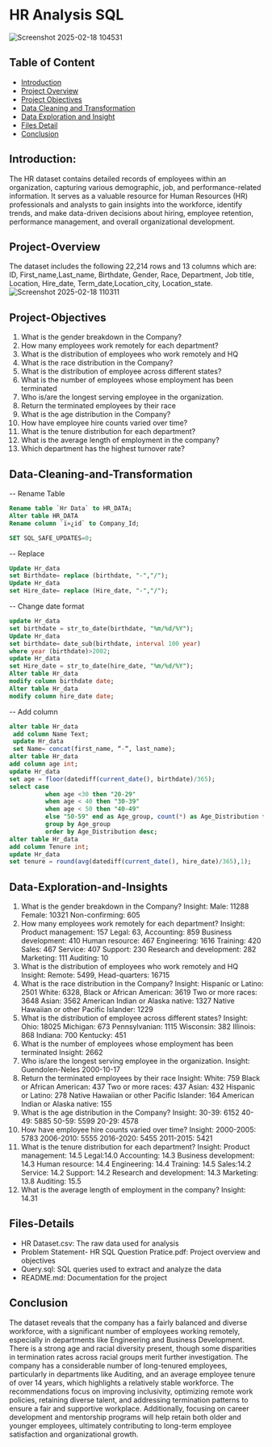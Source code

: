# HR Analysis SQL 

![Screenshot 2025-02-18 104531](https://github.com/user-attachments/assets/1397702a-3e0f-4085-ba82-1f32ab4f18f9)

## Table of Content 
- [Introduction](#Introduction)
- [Project Overview](#Project-Overview)
- [Project Objectives](#Project-Objectives)
- [Data Cleaning and Transformation](#Data-Cleaning-and-Transformation)
- [Data Exploration and Insight](#Data-Exploration-and-Insights)
- [Files Detail](#Files-Details)
- [Conclusion](#Conclusion)

## Introduction: 
The HR dataset contains detailed records of employees within an organization, capturing various demographic, job, and performance-related information. 
It serves as a valuable resource for Human Resources (HR) professionals and analysts to gain insights into the workforce, identify trends, and
make data-driven decisions about hiring, employee retention, performance management, and overall organizational development.

## Project-Overview
The dataset includes the following 22,214 rows and 13 columns which are: ID, First_name,Last_name, Birthdate, Gender, Race, Department, Job title, Location, Hire_date,
Term_date,Location_city, Location_state.
![Screenshot 2025-02-18 110311](https://github.com/user-attachments/assets/5308fc9b-13ec-446e-9396-bf2430034758)


## Project-Objectives
1.	What is the gender breakdown in the Company? 
2.	How many employees work remotely for each department? 
3.	What is the distribution of employees who work remotely and HQ 
4.	What is the race distribution in the Company? 
5.	What is the distribution of employee across different states? 
6.	What is the number of employees whose employment has been terminated 
7.	Who is/are the longest serving employee in the organization. 
8.	Return the terminated employees by their race 
9.	What is the age distribution in the Company? 
10.	How have employee hire counts varied over time? 
11.	What is the tenure distribution for each department? 
12.	What is the average length of employment in the company? 
13.	Which department has the highest turnover rate?

## Data-Cleaning-and-Transformation
-- Rename Table
```sql
Rename table `Hr Data` to HR_DATA;
Alter table HR_DATA
Rename column `ï»¿id` to Company_Id;
```
```sql
SET SQL_SAFE_UPDATES=0;
```
-- Replace
```sql
Update Hr_data
set Birthdate= replace (birthdate, "-","/");
Update Hr_data
set Hire_date= replace (Hire_date, "-","/");
```
-- Change date format
```sql
update Hr_data
set birthdate = str_to_date(birthdate, "%m/%d/%Y");
Update Hr_data
set birthdate= date_sub(birthdate, interval 100 year) 
where year (birthdate)>2002;
update Hr_data
set Hire_date = str_to_date(hire_date, "%m/%d/%Y");
Alter table Hr_data
modify column birthdate date;
Alter table Hr_data 
modify column hire_date date;
```
-- Add column 
```sql
alter table Hr_data
 add column Name Text;
 update Hr_data
 set Name= concat(first_name, “-“, last_name);
alter table Hr_data
add column age int;
update Hr_data
set age = floor(datediff(current_date(), birthdate)/365);
select case 
          when age <30 then "20-29"
          when age < 40 then "30-39"
          when age < 50 then "40-49"
          else "50-59" end as Age_group, count(*) as Age_Distribution from hr_data
          group by Age_group 
          order by Age_Distribution desc;
alter table Hr_data
add column Tenure int;
update Hr_data
set tenure = round(avg(datediff(current_date(), hire_date)/365),1);
```

## Data-Exploration-and-Insights
1.	What is the gender breakdown in the Company? 
Insight:
Male: 11288 
Female: 10321 
Non-confirming: 605
2.	How many employees work remotely for each department? 
Insight: 
Product management: 157 
Legal: 63, Accounting: 859 
Business development: 410 
Human resource: 467 
Engineering: 1616 
Training: 420 
Sales: 467 
Service: 407 
Support: 230 
Research and development: 282 
Marketing: 111 
Auditing: 10 
3.	What is the distribution of employees who work remotely and HQ 
Insight: Remote: 5499, Head-quarters: 16715
4.	What is the race distribution in the Company?
Insight: 
Hispanic or Latino: 2501 
White: 6328, Black or African American: 3619 
Two or more races: 3648 
Asian: 3562 
American Indian or Alaska native: 1327 
Native Hawaiian or other Pacific Islander: 1229  
5.	What is the distribution of employee across different states? 
Insight: 
Ohio: 18025
Michigan: 673 
Pennsylvanian: 1115 
Wisconsin: 382 
Illinois: 868 
Indiana: 700 
Kentucky: 451
6.	What is the number of employees whose employment has been terminated 
Insight: 2662
7.	Who is/are the longest serving employee in the organization.
Insight: Guendolen-Neles 2000-10-17  
8.	Return the terminated employees by their race 
Insight: 
White: 759
Black or African American: 437 
Two or more races: 437 
Asian: 432 
Hispanic or Latino: 278 
Native Hawaiian or other Pacific Islander: 164 
American Indian or Alaska native: 155
9.	What is the age distribution in the Company?
Insight: 
30-39: 6152
40-49: 5885
50-59: 5599 
20-29: 4578
10.	How have employee hire counts varied over time? 
Insight:
2000-2005: 5783
2006-2010: 5555
2016-2020: 5455
2011-2015: 5421
11.	What is the tenure distribution for each department? 
Insight: 
Product management: 14.5
Legal:14.0 
Accounting: 14.3 
Business development: 14.3 
Human resource: 14.4 
Engineering: 14.4 
Training: 14.5 
Sales:14.2 
Service: 14.2 
Support: 14.2 
Research and development: 14.3 
Marketing: 13.8 
Auditing: 15.5
12.	What is the average length of employment in the company? 
Insight: 14.31

## Files-Details
- HR Dataset.csv: The raw data used for analysis
- Problem Statement- HR SQL Question Pratice.pdf: Project overview and objectives
- Query.sql: SQL queries used to extract and analyze the data
- README.md: Documentation for the project

## Conclusion
The dataset reveals that the company has a fairly balanced and diverse workforce, with a significant number of employees working remotely, 
especially in departments like Engineering and Business Development. There is a strong age and racial diversity present, 
though some disparities in termination rates across racial groups merit further investigation. 
The company has a considerable number of long-tenured employees, particularly in departments like Auditing, and an average employee tenure of over 14 years,
which highlights a relatively stable workforce.
The recommendations focus on improving inclusivity, optimizing remote work policies, retaining diverse talent, 
and addressing termination patterns to ensure a fair and supportive workplace. Additionally, 
focusing on career development and mentorship programs will help retain both older and younger employees, ultimately contributing to long-term employee satisfaction and
organizational growth.
